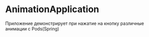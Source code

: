 # AnimationApplication

Приложение демонстрирует при нажатие на кнопку различные анимации с Pods(Spring)
